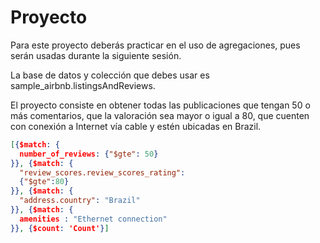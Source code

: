 # Proyecto

Para este proyecto deberás practicar en el uso de agregaciones, pues serán usadas durante la siguiente sesión.

La base de datos y colección que debes usar es sample_airbnb.listingsAndReviews.

El proyecto consiste en obtener todas las publicaciones que tengan 50 o más comentarios, que la valoración sea mayor o igual a 80, que cuenten con conexión a Internet vía cable y estén ubicadas en Brazil.

```json
[{$match: {
  number_of_reviews: {"$gte": 50}
}}, {$match: {
  "review_scores.review_scores_rating":
  {"$gte":80}
}}, {$match: {
  "address.country": "Brazil"
}}, {$match: {
  amenities : "Ethernet connection"
}}, {$count: 'Count'}]
```
